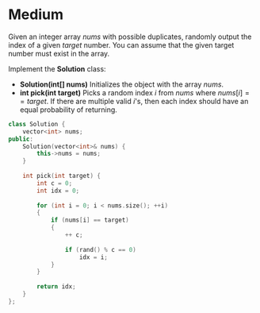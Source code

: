 # Medium

Given an integer array $nums$ with possible duplicates, randomly output the index of a given $target$ number. You can assume that the given target number must exist in the array.

Implement the **Solution** class:

- **Solution(int[] nums)** Initializes the object with the array $nums$.
- **int pick(int target)** Picks a random index $i$ from $nums$ where $nums[i] == target$. If there are multiple valid $i$'s, then each index should have an equal probability of returning.

```cpp
class Solution {
    vector<int> nums;
public:
    Solution(vector<int>& nums) {
        this->nums = nums;
    }
    
    int pick(int target) {
        int c = 0;
        int idx = 0;
        
        for (int i = 0; i < nums.size(); ++i)
        {
            if (nums[i] == target)
            {
                ++ c;
                
                if (rand() % c == 0)
                    idx = i;
            }
        }
        
        return idx;
    }
};
```
